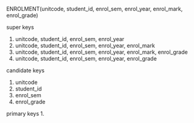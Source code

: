 ENROLMENT(unitcode, student_id, enrol_sem, enrol_year, enrol_mark, enrol_grade)

super keys
1. unitcode, student_id, enrol_sem, enrol_year
2. unitcode, student_id, enrol_sem, enrol_year, enrol_mark
3. unitcode, student_id, enrol_sem, enrol_year, enrol_mark, enrol_grade
4. unitcode, student_id, enrol_sem, enrol_year, enrol_grade

candidate keys
1. unitcode
2. student_id
3. enrol_sem
4. enrol_grade

primary keys
1. 
